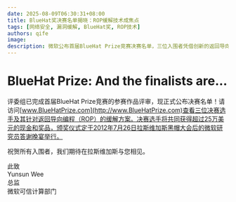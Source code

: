 ```yaml
---
date: 2025-08-09T06:30:31+08:00
title: BlueHat奖决赛名单揭晓：ROP缓解技术成焦点
tags: [网络安全, 漏洞缓解, BlueHat奖, ROP技术]
authors: qife
image: 
description: 微软公布首届BlueHat Prize竞赛决赛名单，三位入围者凭借创新的返回导向编程(ROP)缓解技术将分享超25万美元奖金，获奖者将于2012年黑帽大会期间揭晓。
---
```


# BlueHat Prize: And the finalists are...

评委组已完成首届BlueHat Prize竞赛的参赛作品评审，现正式公布决赛名单！请访问[www.BlueHatPrize.com](http://www.BlueHatPrize.com)查看三位决赛选手及其针对返回导向编程（ROP）的缓解方案。决赛选手将共同获得超过25万美元的现金和奖品，颁奖仪式定于2012年7月26日拉斯维加斯黑帽大会后的微软研究员答谢晚宴举行。

祝贺所有入围者，我们期待在拉斯维加斯与您相见。

此致  
Yunsun Wee  
总监  
微软可信计算部门